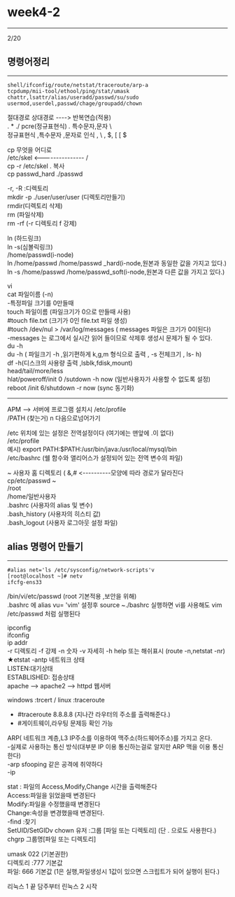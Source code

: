 # week4-2
--------------------------------------------


2/20


## 명령어정리   
-------------------------
 ```
shell/ifconfig/route/netstat/traceroute/arp-a   
tcpdump/mii-tool/ethool/ping/stat/umask   
chattr,lsattr/alias/useradd/passwd/su/sudo   
usermod,userdel,passwd/chage/groupadd/chown   
```
절대경로 상대경로   ----> 반복연습(적용)   
.   *       ./  pcre(정규표현식) *.* 특수문자,문자 \   
 정규표현식 ,특수문자 ,문자로 인식 , \ , $, [    \[   \$   

   
cp 무엇을 어디로   
/etc/skel   <---------------     /   
cp -r /etc/skel . 복사   
 cp passwd_hard ./passwd   
   
-r, -R :디렉토리    
mkdir -p ./user/user/user (디렉토리만들기)   
rmdir(디렉토리 삭제)   
rm (파일삭제)   
rm -rf  (-r 디렉토리 f 강제)   
   
   

ln (하드링크)   
ln -s(심볼릭링크)   
/home/passwd(i-node)   
ln /home/passwd /home/passwd _hard(i-node,원본과 동일한 값을 가지고 있다.)   
ln -s /home/passwd /home/passwd_soft(i-node,원본과 다른 값을 가지고 있다.)   
   
vi   
cat 파일이름 (-n)   
-특정파일 크기를 0만들때   
touch 파일이름 (파일크기가 0으로 만들때 사용)   
  #touch file.txt (크기가 0인 file.txt 파일 생성)   
  #touch /dev/nul > /var/log/messages ( messages 파일은 크기가 0이된다)   
  -messages 는 로그에서 실시간 읽어 들이므로  삭제후 생성시 문제가 될 수 있다.   
du -h   
du -h ( 파일크기 -h ,읽기편하게 k,g,m 형식으로 출력 , -s 전체크기 , ls- h)   
df -h(디스크의 사용량 출력 ,lsblk,fdisk,mount)   
head/tail/more/less   
hlat/poweroff/init 0 /sutdown -h now (일반사용자가 사용할 수 없도록 설정)   
reboot /init 6/shutdown -r now (sync 동기화)   


-----------------------------------------------------
APM --> 서버에 프로그램 설치시 /etc/profile   
/PATH (찾는거) n 다음으로넘어가기   
   
/etc 위치에 있는 설정은 전역설정이다 (여기에는 맨앞에 .이 없다)   
/etc/profile   
예시) export PATH:$PATH:/usr/bin/java:/usr/local/mysql/bin   
/etc/bashrc (쉘 함수와 앨리어스가  설정되어 있는 전역 변수의 파일)   
   

~ 사용자 홈 디렉토리  ( &,#  <----------모양에 따라 경로가 달라진다 cp/etc/passwd ~   
/root   
/home/일반사용자   
.bashrc (사용자의 alias 및 변수)   
.bash_history (사용자의 히스티 값)   
.bash_logout (사용자 로그아웃 설정 파일)   
   
## alias 명령어 만들기   
------------------------------------------------------------------
```
#alias net='ls /etc/sysconfig/network-scripts'v
[root@localhost ~]# netv
ifcfg-ens33   
````
   
/bin/vi/etc/passwd (root 기본적용 ,보안을 위해)   
.bashrc 에 alias vu= 'vim' 설정후 source ~./bashrc 실행하면 vi를 사용해도 vim /etc/passwd 처럼 실행된다   
   
ipconfig   
ifconfig   
ip addr   
-r 디렉토리 -f 강제 -n 숫자 -v 자세히 -h help 또는 해쉬표시 (route -n,netstat -nr)   
★etstat -antp 네트워크 상태   
LISTEN:대기상태   
ESTABLISHED: 접송상태   
apache --> apache2 --> httpd 웹서버      
   

windows :trcert / linux :traceroute   
- #traceroute 8.8.8.8 (지나간 라우터의 주소를 출력해준다.)   
- #게이트웨이,라우팅 문제등 확인 가능   
   
ARP( 네트워크 계층,L3 IP주소를 이용하여 맥주소(하드웨어주소)를 가지고 온다.   
 -실제로 사용하는 통신 방식(대부분 IP 이용 통신하는걸로 알지만 ARP 맥을 이용 통신한다)   
 -arp sfooping 같은 공격에 취약하다   
 -ip    
   
stat : 파일의  Access,Modify,Change 시간을 출력해준다   
Access:파일을 읽었을때 변경된다   
Modify:파일을 수정했을때 변경된다   
Change:속성을 변경했을때 변경된다.   
-find :찾기   
SetUID/SetGIDv
chown 유저 :그룹 [파일 또는 디렉토리] (단 . 으로도 사용한다.)   
chgrp 그룹명[파일 또는 디렉토리]   
   
umask 022 (기본권한)   
디렉토리 :777 기본값   
파일: 666        기본값    (1은 실행,파일생성시 1값이 있으면 스크립트가 되어 실행이 된다.)   



리눅스 1 끝 담주부터 린눅스 2 시작


